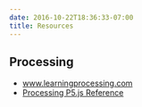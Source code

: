 ```yaml
---
date: 2016-10-22T18:36:33-07:00
title: Resources
---
```


## Processing

- <a href="http://www.learningprocessing.com" target="_blank">www.learningprocessing.com</a>
- <a href="http://www.p5js.org/reference" target="_blank">Processing P5.js Reference</a>
